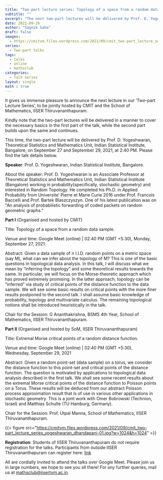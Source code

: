 ```yaml
---
title: "Two-part lecture series: Topology of a space from a random data sample | Extremal Morse critical points of a random distance function"
subtitle: ""
excerpt: "The next two-part lectures will be delivered by Prof. D. Yogeshwaran, Theoretical Statistics and Mathematics Unit, Indian Statistical Institute, Bangalore, on September 27 and September 29, 2021, at 2:40 PM."
date: 2021-09-26
author: "Sagnik Saha"
draft: false
images:
  - https://cmitvm.files.wordpress.com/2021/09/cmit_two-part_lecture_series_yogeshwaran_dhandapani-01.jpg
series:
  - Two-part talks
tags:
  - talks
  - online
  - mathsclub
categories:
  - Talk Series
layout: single
math : true
---
```


It gives us immense pleasure to announce the next lecture in our ‘Two-part Lecture Series’, to be jointly hosted by CMIT and the School of Mathematics, IISER Thiruvananthapuram.

Kindly note that the two-part lectures will be delivered in a manner to cover the necessary basics in the first part of the talk, while the second part builds upon the same and continues.

This time, the two-part lecture will be delivered by Prof. D. Yogeshwaran, Theoretical Statistics and Mathematics Unit, Indian Statistical Institute, Bangalore, on September 27 and September 29, 2021, at 2:40 PM. Please find the talk details below.


**Speaker**: Prof. D. Yogeshwaran, Indian Statistical Institute, Bangalore.

About the speaker: Prof. D. Yogeshwaran is an Associate Professor at Theoretical Statistics and Mathematics Unit, Indian Statistical Institute (Bangalore) working in probability(specifically, stochastic geometry) and interested in Random Topology. He completed his Ph.D. in Applied Probability from Universite’ Pierre et Marie Curie 2016 under Prof. Francois Baccelli and Prof. Bartek Blaszczyszyn. One of his latest publication was on "An analysis of probabilistic forwarding of coded packets on random geometric graphs."


**Part I** (Organised and hosted by CMIT)

Title: Topology of a space from a random data sample.

Venue and time: Google Meet (online) | 02:40 PM (GMT +5:30), Monday, September 27, 2021.

Abstract: Given a data sample of $n$ I.I.D. random points on a metric space (say M),  what can we infer about the topology of M? This is one of the basic questions in topological data analysis. In this talk, I will discuss what we mean by “inferring the topology” and some theoretical results towards the same. In particular, we will focus on the Morse-theoretic approach which has proved extremely promising. In the latter approach, topology can be “inferred” via study of critical points of the distance function to the data sample. We will see some basic results on critical points with the more finer results postponed to the second talk.
I shall assume basic knowledge of probability, topology and multivariate calculus. The remaining topological notions shall be introduced heuristically in the talk.

Chair for the Session: G Ananthakrishna, BSMS 4th Year, School of Mathematics, IISER Thiruvananthapuram.


**Part II** (Organised and hosted by SoM, IISER Thiruvananthapuram)

Title: Extremal Morse critical points of a random distance function.

Venue and time: Google Meet (online) | 02:40 PM (GMT +5:30), Wednesday, September 29, 2021

Abstract: Given a random point-set (data sample) on a torus, we consider the distance function to this point-set and critical points of the distance function. The question is motivated by applications to topological data analysis described in the first talk. We shall see some recent results about the extremal Morse critical points of the distance function to Poisson points on a Torus. These results will be deduced from our abstract Poisson process approximation result that is of use in various other applications in stochastic geometry.
This is a joint work with Omer Bobrowski (Technion, Israel) and Matthias Schulte (TU Hamburg, Germany).

Chair for the Session: Prof. Utpal Manna, School of Mathematics, IISER Thiruvananthapuram.

{{< figure src="https://cmitvm.files.wordpress.com/2021/09/cmit_two-part_lecture_series_yogeshwaran_dhandapani-01.jpg?w=1024&h=1024" >}}

**Registration**: Students of IISER Thiruvananthapuram do not require registration for the talks. Participants from outside IISER Thiruvananthapuram can register here: [link](https://docs.google.com/forms/d/e/1FAIpQLScZpzL7L_rRp6TcvSK6emgNcGlA0hsv5XEF-Fv-xRimvGI5vA/viewform)

All are cordially invited to attend the talks over Google Meet. Please join us in large numbers, we hope to see you all there!
For any further queries, mail us at mathsclub@iisertvm.ac.in.
